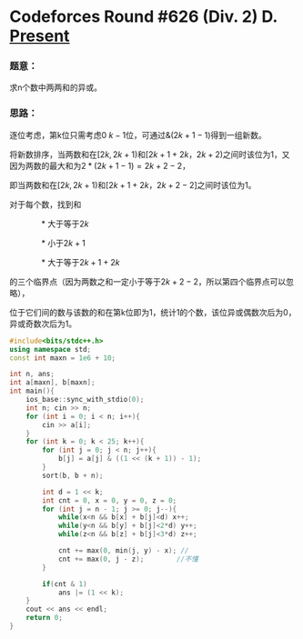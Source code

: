 # Codeforces Round #626 (Div. 2) D. [Present](https://codeforces.com/contest/1323/problem/D)

### 题意：

求n个数中两两和的异或。

### 思路：

逐位考虑，第k位只需考虑$0~k-1$位，可通过$\&(2k+1-1)$得到一组新数。

将新数排序，当两数和在$[2k,2k+1)$和$[2k+1+2k，2k+2)$之间时该位为1，又因为两数的最大和为$2*(2k+1-1)=2k+2-2$，

即当两数和在$[2k,2k+1)$和$[2k+1+2k，2k+2-2]$之间时该位为1。

对于每个数，找到和

　　　　* 大于等于$2k$

　　　　* 小于$2k+1$

　　　　* 大于等于$2k+1+2k$

的三个临界点（因为两数之和一定小于等于$2k+2-2$，所以第四个临界点可以忽略），

位于它们间的数与该数的和在第k位即为1，统计1的个数，该位异或偶数次后为0，异或奇数次后为1。



```cpp
#include<bits/stdc++.h>
using namespace std;
const int maxn = 1e6 + 10;

int n, ans;
int a[maxn], b[maxn];
int main(){
    ios_base::sync_with_stdio(0);
    int n; cin >> n;
    for (int i = 0; i < n; i++){
        cin >> a[i];
    }
    for (int k = 0; k < 25; k++){
        for (int j = 0; j < n; j++){
            b[j] = a[j] & ((1 << (k + 1)) - 1);
        }
        sort(b, b + n);

        int d = 1 << k;
        int cnt = 0, x = 0, y = 0, z = 0;
        for (int j = n - 1; j >= 0; j--){
            while(x<n && b[x] + b[j]<d) x++;
            while(y<n && b[y] + b[j]<2*d) y++;
            while(z<n && b[z] + b[j]<3*d) z++;

            cnt += max(0, min(j, y) - x); //
            cnt += max(0, j - z);        //不懂
        }

        if(cnt & 1)
            ans |= (1 << k);
    }
    cout << ans << endl;
    return 0;
}
```

 